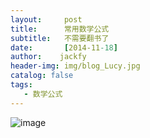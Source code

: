 ```yaml
---
layout:     post
title:      常用数学公式
subtitle:   不需要翻书了
date:       [2014-11-18]
author:    jackfy
header-img: img/blog_Lucy.jpg
catalog: false
tags:
   - 数学公式
---
```

![image](https://github.com/Opticscloudend/opticscloudend.github.io/assets/131378528/7b5bfdff-58f4-487d-98b3-781c7efbf8dc)
